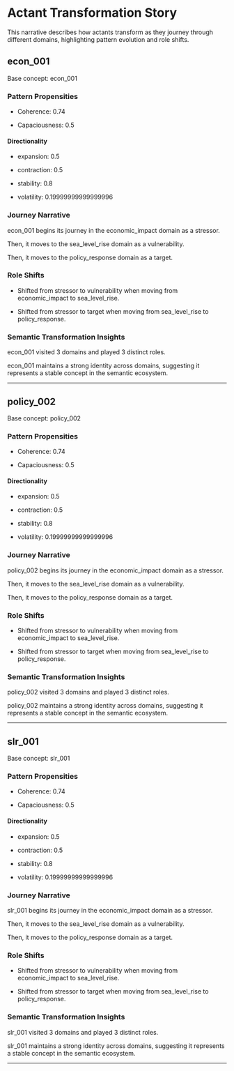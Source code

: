 # Actant Transformation Story

This narrative describes how actants transform as they journey through different domains, highlighting pattern evolution and role shifts.

## econ_001

Base concept: econ_001

### Pattern Propensities

- Coherence: 0.74

- Capaciousness: 0.5

#### Directionality

- expansion: 0.5

- contraction: 0.5

- stability: 0.8

- volatility: 0.19999999999999996

### Journey Narrative

econ_001 begins its journey in the economic_impact domain as a stressor.

Then, it moves to the sea_level_rise domain as a vulnerability.

Then, it moves to the policy_response domain as a target.

### Role Shifts

- Shifted from stressor to vulnerability when moving from economic_impact to sea_level_rise.

- Shifted from stressor to target when moving from sea_level_rise to policy_response.

### Semantic Transformation Insights

econ_001 visited 3 domains and played 3 distinct roles.

econ_001 maintains a strong identity across domains, suggesting it represents a stable concept in the semantic ecosystem.

---

## policy_002

Base concept: policy_002

### Pattern Propensities

- Coherence: 0.74

- Capaciousness: 0.5

#### Directionality

- expansion: 0.5

- contraction: 0.5

- stability: 0.8

- volatility: 0.19999999999999996

### Journey Narrative

policy_002 begins its journey in the economic_impact domain as a stressor.

Then, it moves to the sea_level_rise domain as a vulnerability.

Then, it moves to the policy_response domain as a target.

### Role Shifts

- Shifted from stressor to vulnerability when moving from economic_impact to sea_level_rise.

- Shifted from stressor to target when moving from sea_level_rise to policy_response.

### Semantic Transformation Insights

policy_002 visited 3 domains and played 3 distinct roles.

policy_002 maintains a strong identity across domains, suggesting it represents a stable concept in the semantic ecosystem.

---

## slr_001

Base concept: slr_001

### Pattern Propensities

- Coherence: 0.74

- Capaciousness: 0.5

#### Directionality

- expansion: 0.5

- contraction: 0.5

- stability: 0.8

- volatility: 0.19999999999999996

### Journey Narrative

slr_001 begins its journey in the economic_impact domain as a stressor.

Then, it moves to the sea_level_rise domain as a vulnerability.

Then, it moves to the policy_response domain as a target.

### Role Shifts

- Shifted from stressor to vulnerability when moving from economic_impact to sea_level_rise.

- Shifted from stressor to target when moving from sea_level_rise to policy_response.

### Semantic Transformation Insights

slr_001 visited 3 domains and played 3 distinct roles.

slr_001 maintains a strong identity across domains, suggesting it represents a stable concept in the semantic ecosystem.

---
